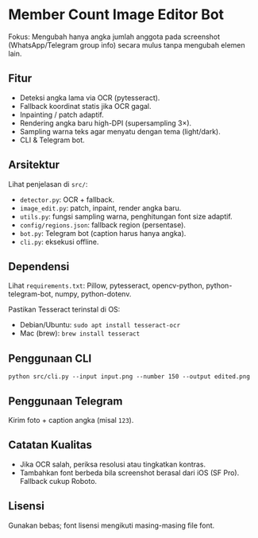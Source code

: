 # Member Count Image Editor Bot

Fokus: Mengubah hanya angka jumlah anggota pada screenshot (WhatsApp/Telegram group info) secara mulus tanpa mengubah elemen lain.

## Fitur
- Deteksi angka lama via OCR (pytesseract).
- Fallback koordinat statis jika OCR gagal.
- Inpainting / patch adaptif.
- Rendering angka baru high-DPI (supersampling 3×).
- Sampling warna teks agar menyatu dengan tema (light/dark).
- CLI & Telegram bot.

## Arsitektur
Lihat penjelasan di `src/`:
- `detector.py`: OCR + fallback.
- `image_edit.py`: patch, inpaint, render angka baru.
- `utils.py`: fungsi sampling warna, penghitungan font size adaptif.
- `config/regions.json`: fallback region (persentase).
- `bot.py`: Telegram bot (caption harus hanya angka).
- `cli.py`: eksekusi offline.

## Dependensi
Lihat `requirements.txt`: Pillow, pytesseract, opencv-python, python-telegram-bot, numpy, python-dotenv.

Pastikan Tesseract terinstal di OS:
- Debian/Ubuntu: `sudo apt install tesseract-ocr`
- Mac (brew): `brew install tesseract`

## Penggunaan CLI
```
python src/cli.py --input input.png --number 150 --output edited.png
```

## Penggunaan Telegram
Kirim foto + caption angka (misal `123`).

## Catatan Kualitas
- Jika OCR salah, periksa resolusi atau tingkatkan kontras.
- Tambahkan font berbeda bila screenshot berasal dari iOS (SF Pro). Fallback cukup Roboto.

## Lisensi
Gunakan bebas; font lisensi mengikuti masing-masing file font.
